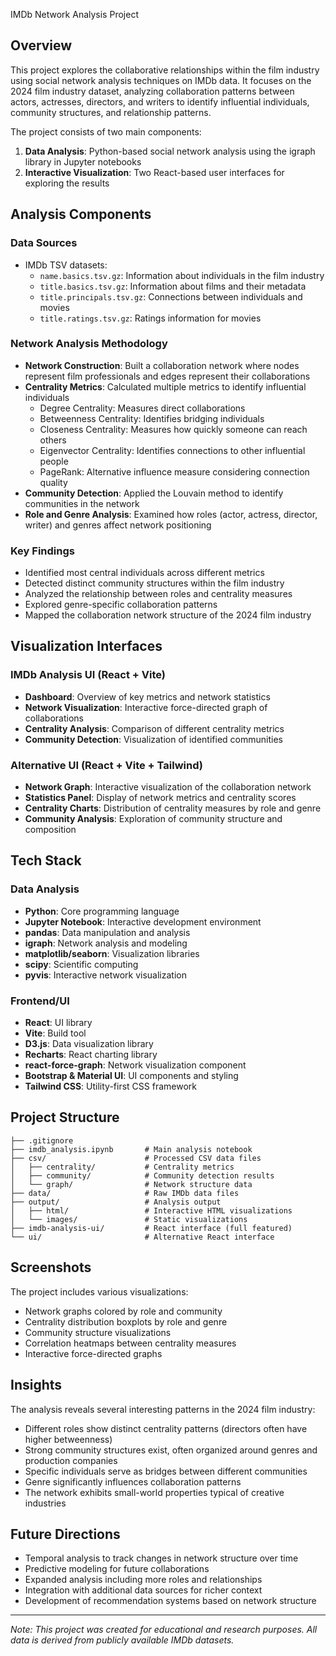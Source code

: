 IMDb Network Analysis Project

## Overview

This project explores the collaborative relationships within the film industry using social network analysis techniques on IMDb data. It focuses on the 2024 film industry dataset, analyzing collaboration patterns between actors, actresses, directors, and writers to identify influential individuals, community structures, and relationship patterns.

The project consists of two main components:
1. **Data Analysis**: Python-based social network analysis using the igraph library in Jupyter notebooks
2. **Interactive Visualization**: Two React-based user interfaces for exploring the results

## Analysis Components

### Data Sources
- IMDb TSV datasets:
  - `name.basics.tsv.gz`: Information about individuals in the film industry
  - `title.basics.tsv.gz`: Information about films and their metadata
  - `title.principals.tsv.gz`: Connections between individuals and movies
  - `title.ratings.tsv.gz`: Ratings information for movies

### Network Analysis Methodology
- **Network Construction**: Built a collaboration network where nodes represent film professionals and edges represent their collaborations
- **Centrality Metrics**: Calculated multiple metrics to identify influential individuals
  - Degree Centrality: Measures direct collaborations
  - Betweenness Centrality: Identifies bridging individuals
  - Closeness Centrality: Measures how quickly someone can reach others
  - Eigenvector Centrality: Identifies connections to other influential people
  - PageRank: Alternative influence measure considering connection quality
- **Community Detection**: Applied the Louvain method to identify communities in the network
- **Role and Genre Analysis**: Examined how roles (actor, actress, director, writer) and genres affect network positioning

### Key Findings
- Identified most central individuals across different metrics
- Detected distinct community structures within the film industry
- Analyzed the relationship between roles and centrality measures
- Explored genre-specific collaboration patterns
- Mapped the collaboration network structure of the 2024 film industry

## Visualization Interfaces

### IMDb Analysis UI (React + Vite)
- **Dashboard**: Overview of key metrics and network statistics
- **Network Visualization**: Interactive force-directed graph of collaborations
- **Centrality Analysis**: Comparison of different centrality metrics
- **Community Detection**: Visualization of identified communities

### Alternative UI (React + Vite + Tailwind)
- **Network Graph**: Interactive visualization of the collaboration network
- **Statistics Panel**: Display of network metrics and centrality scores
- **Centrality Charts**: Distribution of centrality measures by role and genre
- **Community Analysis**: Exploration of community structure and composition

## Tech Stack

### Data Analysis
- **Python**: Core programming language
- **Jupyter Notebook**: Interactive development environment
- **pandas**: Data manipulation and analysis
- **igraph**: Network analysis and modeling
- **matplotlib/seaborn**: Visualization libraries
- **scipy**: Scientific computing
- **pyvis**: Interactive network visualization

### Frontend/UI
- **React**: UI library
- **Vite**: Build tool
- **D3.js**: Data visualization library
- **Recharts**: React charting library
- **react-force-graph**: Network visualization component
- **Bootstrap & Material UI**: UI components and styling
- **Tailwind CSS**: Utility-first CSS framework

## Project Structure
```
├── .gitignore
├── imdb_analysis.ipynb       # Main analysis notebook
├── csv/                      # Processed CSV data files
│   ├── centrality/           # Centrality metrics
│   ├── community/            # Community detection results
│   └── graph/                # Network structure data
├── data/                     # Raw IMDb data files
├── output/                   # Analysis output
│   ├── html/                 # Interactive HTML visualizations
│   └── images/               # Static visualizations
├── imdb-analysis-ui/         # React interface (full featured)
└── ui/                       # Alternative React interface
```

## Screenshots

The project includes various visualizations:
- Network graphs colored by role and community
- Centrality distribution boxplots by role and genre
- Community structure visualizations
- Correlation heatmaps between centrality measures
- Interactive force-directed graphs

## Insights

The analysis reveals several interesting patterns in the 2024 film industry:
- Different roles show distinct centrality patterns (directors often have higher betweenness)
- Strong community structures exist, often organized around genres and production companies
- Specific individuals serve as bridges between different communities
- Genre significantly influences collaboration patterns
- The network exhibits small-world properties typical of creative industries

## Future Directions

- Temporal analysis to track changes in network structure over time
- Predictive modeling for future collaborations
- Expanded analysis including more roles and relationships
- Integration with additional data sources for richer context
- Development of recommendation systems based on network structure

---

*Note: This project was created for educational and research purposes. All data is derived from publicly available IMDb datasets.*

